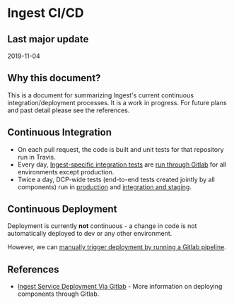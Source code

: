# Ingest CI/CD

## Last major update
2019-11-04

## Why this document?

This is a document for summarizing Ingest's current continuous integration/deployment processes. It is a work in progress. For future plans and past detail please see the references.

## Continuous Integration

* On each pull request, the code is built and unit tests for that repository run in Travis.
* Every day, [Ingest-specific integration tests](https://github.com/HumanCellAtlas/ingest-integration-tests) are [run through Gitlab](https://allspark.dev.data.humancellatlas.org/HumanCellAtlas/ingest-integration-tests/pipelines) for all environments except production.
* Twice a day, DCP-wide tests (end-to-end tests created jointly by all components) run in [production](https://allspark-prod.data.humancellatlas.org/HumanCellAtlas/dcp/pipelines) and [integration and staging](https://allspark.dev.data.humancellatlas.org/HumanCellAtlas/dcp/pipelines).

## Continuous Deployment

Deployment is currently **not** continuous - a change in code is not automatically deployed to dev or any other environment. 

However, we can [manually trigger deployment by running a Gitlab pipeline](https://docs.google.com/document/d/1Cuaw5DBD1VPqySUv7HqL-zCkM-sklUDzpb67XnmIgd4/edit#heading=h.nrf4ftc4j6su).

## References
* [Ingest Service Deployment Via Gitlab](https://docs.google.com/document/d/1Cuaw5DBD1VPqySUv7HqL-zCkM-sklUDzpb67XnmIgd4/edit#heading=h.nrf4ftc4j6su) - More information on deploying components through Gitlab.

